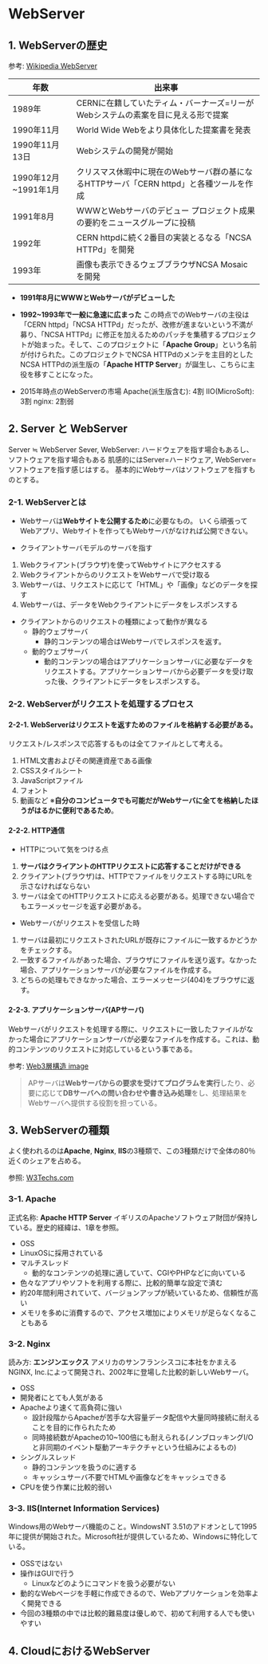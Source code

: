 # WebServer

## 1. WebServerの歴史

参考: [Wikipedia WebServer](https://ja.wikipedia.org/wiki/Web%E3%82%B5%E3%83%BC%E3%83%90)

| 年数               | 出来事                                                  |
| ---------------- | ---------------------------------------------------- |
| 1989年            | CERNに在籍していたティム・バーナーズ=リーがWebシステムの素案を目に見える形で提案         |
| 1990年11月         | World Wide Webをより具体化した提案書を発表                         |
| 1990年11月13日      | Webシステムの開発が開始                                        |
| 1990年12月~1991年1月 | クリスマス休暇中に現在のWebサーバ群の基になるHTTPサーバ「CERN httpd」と各種ツールを作成 |
| 1991年8月          | WWWとWebサーバのデビュー プロジェクト成果の要約をニュースグループに投稿              |
| 1992年            | CERN httpdに続く2番目の実装とるなる「NCSA HTTPd」を開発               |
| 1993年            | 画像も表示できるウェブブラウザNCSA Mosaicを開発                                                     |

* **1991年8月にWWWとWebサーバがデビューした**
* **1992~1993年で一般に急速に広まった**
この時点でのWebサーバの主役は「CERN httpd」「NCSA HTTPd」だったが、改修が進まないという不満が募り、「NCSA HTTPd」に修正を加えるためのパッチを集積するプロジェクトが始まった。そして、このプロジェクトに「**Apache Group**」という名前が付けられた。このプロジェクトでNCSA HTTPdのメンテを主目的としたNCSA HTTPdの派生版の「**Apache HTTP Server**」が誕生し、こちらに主役を移すことになった。

* 2015年時点のWebServerの市場
Apache(派生版含む): 4割
IIO(MicroSoft): 3割
nginx: 2割弱

## 2. Server と WebServer

Server ≒ WebServer
Sever, WebServer: ハードウェアを指す場合もあるし、ソフトウェアを指す場合もある
肌感的にはServer=ハードウェア, WebServer=ソフトウェアを指す感じはする。
基本的にWebサーバはソフトウェアを指すものとする。

### 2-1. WebServerとは

* Webサーバは**Webサイトを公開するため**に必要なもの。
いくら頑張ってWebアプリ、Webサイトを作ってもWebサーバがなければ公開できない。

* クライアントサーバモデルのサーバを指す

1. Webクライアント(ブラウザ)を使ってWebサイトにアクセスする
2. WebクライアントからのリクエストをWebサーバで受け取る
3. Webサーバは、リクエストに応じて「HTML」や「画像」などのデータを探す
4. Webサーバは、データをWebクライアントにデータをレスポンスする

* クライアントからのリクエストの種類によって動作が異なる
  + 静的ウェブサーバ
    - 静的コンテンツの場合はWebサーバでレスポンスを返す。
  + 動的ウェブサーバ
    - 動的コンテンツの場合はアプリケーションサーバに必要なデータをリクエストする。アプリケーションサーバから必要データを受け取った後、クライアントにデータをレスポンスする。

### 2-2. WebServerがリクエストを処理するプロセス

#### 2-2-1. WebServerはリクエストを返すためのファイルを格納する必要がある。

リクエスト/レスポンスで応答するものは全てファイルとして考える。

 1. HTML文書およびその関連資産である画像
 2. CSSスタイルシート
 3. JavaScriptファイル
 4. フォント
 5. 動画など
※**自分のコンピュータでも可能だがWebサーバに全てを格納したほうがはるかに便利であるため**。

#### 2-2-2. HTTP通信

* HTTPについて気をつける点

 1. **サーバはクライアントのHTTPリクエストに応答することだけができる**
 2. クライアント(ブラウザ)は、HTTPでファイルをリクエストする時にURLを示さなければならない
 3. サーバは全てのHTTPリクエストに応える必要がある。処理できない場合でもエラーメッセージを返す必要がある。

* Webサーバがリクエストを受信した時

1. サーバは最初にリクエストされたURLが既存にファイルに一致するかどうかをチェックする。
2. 一致するファイルがあった場合、ブラウザにファイルを送り返す。なかった場合、アプリケーションサーバが必要なファイルを作成する。
3. どちらの処理もできなかった場合、エラーメッセージ(404)をブラウザに返す。

#### 2-2-3. アプリケーションサーバ(APサーバ)

Webサーバがリクエストを処理する際に、リクエストに一致したファイルがなかった場合にアプリケーションサーバが必要なファイルを作成する。これは、動的コンテンツのリクエストに対応しているという事である。

参考: [Web3層構造 image](https://www.infraexpert.com/infogif/server41.gif)

> APサーバは**Webサーバからの要求を受けてプログラムを実行**したり、必要に応じて**DBサーバへの問い合わせや書き込み処理**をし、処理結果をWebサーバへ提供する役割を担っている。

## 3. WebServerの種類

よく使われるのは**Apache**, **Nginx**, **IIS**の3種類で、この3種類だけで全体の80％近くのシェアを占める。

参照: [W3Techs.com](https://w3techs.com/technologies/overview/web_server)

### 3-1. Apache

正式名称: **Apache HTTP Server**
イギリスのApacheソフトウェア財団が保持している。歴史的経緯は、1章を参照。

* OSS
* LinuxOSに採用されている
* マルチスレッド
  + 動的なコンテンツの処理に適していて、CGIやPHPなどに向いている
* 色々なアプリやソフトを利用する際に、比較的簡単な設定で済む
* 約20年間利用されていて、バージョンアップが続いているため、信頼性が高い
* メモリを多めに消費するので、アクセス増加によりメモリが足らなくなることもある

### 3-2. Nginx

読み方: **エンジンエックス**
アメリカのサンフランシスコに本社をかまえるNGINX, Inc.によって開発され、2002年に登場した比較的新しいWebサーバ。

* OSS
* 開発者にとても人気がある
* Apacheより速くて高負荷に強い
  + 設計段階からApacheが苦手な大容量データ配信や大量同時接続に耐えることを目的に作られたため
  + 同時接続数がApacheの10~100倍にも耐えられる(ノンブロッキングI/Oと非同期のイベント駆動アーキテクチャという仕組みによるもの)
* シングルスレッド
  + 静的コンテンツを扱うのに適する
  + キャッシュサーバ不要でHTMLや画像などをキャッシュできる
* CPUを使う作業に比較的弱い

### 3-3. IIS(Internet Information Services)

Windows用のWebサーバ機能のこと。WindowsNT 3.51のアドオンとして1995年に提供が開始された。Microsoft社が提供しているため、Windowsに特化している。

* OSSではない
* 操作はGUIで行う
  + Linuxなどのようにコマンドを扱う必要がない
* 動的なWebページを手軽に作成できるので、Webアプリケーションを効率よく開発できる
* 今回の3種類の中では比較的難易度は優しめで、初めて利用する人でも使いやすい

## 4. CloudにおけるWebServer
